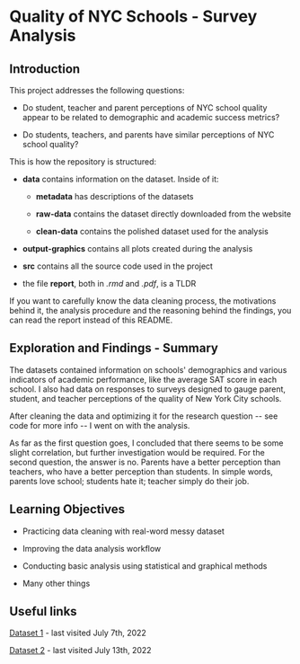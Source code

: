 # Quality of NYC Schools - Survey Analysis

## Introduction

This project addresses the following questions: 

* Do student, teacher and parent perceptions of NYC school quality appear to be related to demographic and academic success metrics? 

* Do students, teachers, and parents have similar perceptions of NYC school quality?

This is how the repository is structured:

* **data** contains information on the dataset. Inside of it:

  * **metadata** has descriptions of the datasets
  
  * **raw-data** contains the dataset directly downloaded from the website
  
  * **clean-data** contains the polished dataset used for the analysis

* **output-graphics** contains all plots created during the analysis

* **src** contains all the source code used in the project

* the file **report**, both in *.rmd* and *.pdf*, is a TLDR

If you want to carefully know the data cleaning process, the motivations behind it, the analysis procedure and the reasoning behind the findings, you can read the report instead of this README.

## Exploration and Findings - Summary

The datasets contained information on schools' demographics and various indicators of academic performance, like the average SAT score in each school. I also had data on responses to surveys designed to gauge parent, student, and teacher perceptions of the quality of New York City schools.

After cleaning the data and optimizing it for the research question -- see code for more info -- I went on with the analysis.

As far as the first question goes, I concluded that there seems to be some slight correlation, but further investigation would be required.
For the second question, the answer is no. Parents have a better perception than teachers, who have a better perception than students. In simple words, parents love school; students hate it; teacher simply do their job.

## Learning Objectives

* Practicing data cleaning with real-word messy dataset

* Improving the data analysis workflow

* Conducting basic analysis using statistical and graphical methods

* Many other things

## Useful links

[Dataset 1](https://data.cityofnewyork.us/Education/2011-NYC-School-Survey/mnz3-dyi8) - last visited July 7th, 2022

[Dataset 2](https://data.world/dataquest/nyc-schools-data/workspace/file?filename=combined.csv) - last visited July 13th, 2022
